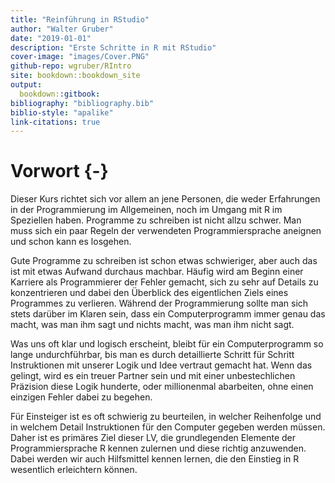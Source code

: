 ```yaml
---
title: "Reinführung in RStudio"
author: "Walter Gruber"
date: "2019-01-01"
description: "Erste Schritte in R mit RStudio"
cover-image: "images/Cover.PNG"
github-repo: wgruber/RIntro
site: bookdown::bookdown_site
output:
  bookdown::gitbook:
bibliography: "bibliography.bib"
biblio-style: "apalike"
link-citations: true
---
```


# Vorwort {-}

Dieser Kurs richtet sich vor allem an jene Personen, die weder Erfahrungen in der Programmierung im Allgemeinen, noch im Umgang mit R im Speziellen haben. Programme zu schreiben ist nicht allzu schwer. Man muss sich ein paar Regeln der verwendeten Programmiersprache aneignen und schon kann es losgehen.

Gute Programme zu schreiben ist schon etwas schwieriger, aber auch das ist mit etwas Aufwand durchaus machbar. Häufig wird am Beginn einer Karriere als Programmierer der Fehler gemacht, sich zu sehr auf Details zu konzentrieren und dabei den Überblick des eigentlichen Ziels eines Programmes zu verlieren. Während der Programmierung sollte man sich stets darüber im Klaren sein, dass ein Computerprogramm immer genau das macht, was man ihm sagt und nichts macht, was man ihm nicht sagt.

Was uns oft klar und logisch erscheint, bleibt für ein Computerprogramm so lange undurchführbar, bis man es durch detaillierte Schritt für Schritt Instruktionen mit unserer Logik und Idee vertraut gemacht hat. Wenn das gelingt, wird es ein treuer Partner sein und mit einer unbestechlichen Präzision diese Logik hunderte, oder millionenmal abarbeiten, ohne einen einzigen Fehler dabei zu begehen.

Für Einsteiger ist es oft schwierig zu beurteilen, in welcher Reihenfolge und in welchem Detail Instruktionen für den Computer gegeben werden müssen. Daher ist es primäres Ziel dieser LV, die grundlegenden Elemente der Programmiersprache R kennen zulernen und diese richtig anzuwenden. Dabei werden wir auch Hilfsmittel kennen lernen, die den Einstieg in R wesentlich erleichtern können.  
